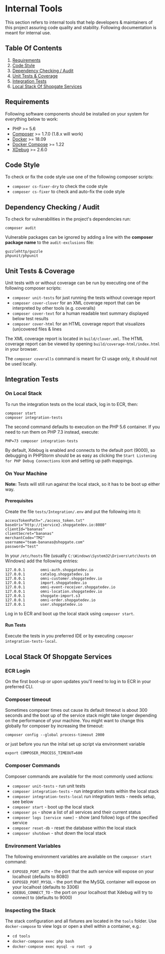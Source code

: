# Internal Tools

This section refers to internal tools that help developers & maintainers of this project assuring code quality and
stability. Following documentation is meant for internal use.

## Table Of Contents
1. [Requirements](#requirements)
1. [Code Style](#code-style)
1. [Dependency Checking / Audit](#dependency-checking--audit)
1. [Unit Tests & Coverage](#unit-tests--coverage)
1. [Integration Tests](#integration-tests)
1. [Local Stack Of Shopgate Services](#local-stack-of-shopgate-services)

## Requirements
Following software components should be installed on your system for everything below to work:
* PHP >= 5.6
* [Composer](https://getcomposer.org) >= 1.7.0 (1.8.x will work)
* [Docker](https://docs.docker.com/install/) >= 18.09
* [Docker Compose](https://docs.docker.com/compose/install/) >= 1.22
* [XDebug](https://xdebug.org) >= 2.6.0

## Code Style
To check or fix the code style use one of the following composer scripts:
* `composer cs-fixer-dry` to check the code style
* `composer cs-fixer` to check and auto-fix the code style

## Dependency Checking / Audit
To check for vulnerabilities in the project's dependencies run:

    composer audit

Vulnerable packages can be ignored by adding a line with the **composer package name** to the `audit-exclusions` file:

    guzzlehttp/guzzle
    phpunit/phpunit

## Unit Tests & Coverage
Unit tests with or without coverage can be run by executing one of the following composer scripts:

* `composer unit-tests` for just running the tests without coverage report
* `composer cover-clover` for an XML coverage report that can be interpreted by other tools (e.g. coveralls)
* `composer cover-text` for a human readable text summary displayed below test results
* `composer cover-html` for an HTML coverage report that visualizes (un)covered files & lines

The XML coverage report is located in `build/clover.xml`. The HTML coverage report can be viewed  by opening
`build/coverage-html/index.html` in your browser.

The `composer coveralls` command is meant for CI usage only, it should not be used locally.

## Integration Tests
### On Local Stack
To run the integration tests on the local stack, log in to ECR, then:

    composer start
    composer integration-tests

The second command defaults to execution on the PHP 5.6 container. If you need to run them on PHP 7.3 instead, execute:

    PHP=73 composer integration-tests

By default, Xdebug is enabled and connects to the default port (9000), so debugging in PHPStorm should be as easy as
clicking the `Start Listening for PHP Debug Connections` icon and setting up path mappings.

### On Your Machine

**Note:** Tests will still run against the local stack, so it has to be boot up either way.

#### Prerequisites
Create the file `tests/Integration/.env` and put the following into it:

    accessTokenPath="./access_token.txt"
    baseUri="http://{service}.shopgatedev.io:8080"
    clientId="bananas"
    clientSecret="bananas"
    merchantCode="TM2"
    username="team-bananas@shopgate.com"
    password="test"

In your `/etc/hosts` file (usually `C:\Windows\System32\Drivers\etc\hosts` on Windows) add the following entries:

    127.0.0.1       omni-auth.shopgatedev.io
    127.0.0.1       catalog.shopgatedev.io
    127.0.0.1       omni-customer.shopgatedev.io
    127.0.0.1       import.shopgatedev.io
    127.0.0.1       omni-event-receiver.shopgatedev.io
    127.0.0.1       omni-location.shopgatedev.io
    127.0.0.1       shopgate-import.s3
    127.0.0.1       omni-order.shopgatedev.io
    127.0.0.1       user.shopgatedev.io

Log in to ECR and boot up the local stack using ```composer start```.

#### Run Tests
Execute the tests in you preferred IDE or by executing ```composer integration-tests-local```.

## Local Stack Of Shopgate Services
### ECR Login
On the first boot-up or upon updates you'll need to log in to ECR in your preferred CLI.

### Composer timeout
Sometimes composer times out cause its default timeout is about 300 seconds and 
the boot up of the service stack might take longer depending on the performance of your machine.
You might want to change this globally for composer by increasing the timeout:

    composer config --global process-timeout 2000

or just before you run the inital set up script via environment variable

    export COMPOSER_PROCESS_TIMEOUT=600 

### Composer Commands
Composer commands are available for the most commonly used actions:
* ```composer unit-tests``` - run unit tests
* ```composer integration-tests``` - run integration tests within the local stack
* ```composer integration-tests-local``` run integration tests - needs setup, see below
* ```composer start``` - boot up the local stack
* ```composer ps``` - show a list of all services and their current status
* ```composer logs [service name]``` - show (and follow) logs of the specified service
* ```composer reset-db``` - reset the database within the local stack
* ```composer shutdown``` - shut down the local stack

### Environment Variables
The following environment variables are available on the `composer start` command:
* `EXPOSED_PORT_AUTH` - the port that the auth service will expose on your localhost (defaults to 8080)
* `EXPOSED_PORT_MYSQL` - the port that the MySQL container will expose on your localhost (defaults to 3306)
* `XDEBUG_CONNECT_TO` - the port on your localhost that Xdebug will try to connect to (defaults to 9000)

### Inspecting the Stack
The stack configuration and all fixtures are located in the `tools` folder. Use `docker-compose` to view logs or open
a shell within a container, e.g.:

* ```cd tools```
* ```docker-compose exec php bash```
* ```docker-compose exec mysql -u root -p```
